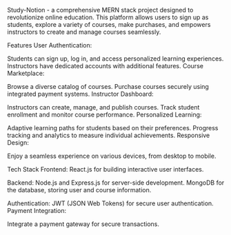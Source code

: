 Study-Notion - a comprehensive MERN stack project designed to revolutionize online education. This platform allows users to sign up as students, explore a variety of courses, make purchases, and empowers instructors to create and manage courses seamlessly.

Features
User Authentication:

Students can sign up, log in, and access personalized learning experiences.
Instructors have dedicated accounts with additional features.
Course Marketplace:

Browse a diverse catalog of courses.
Purchase courses securely using integrated payment systems.
Instructor Dashboard:

Instructors can create, manage, and publish courses.
Track student enrollment and monitor course performance.
Personalized Learning:

Adaptive learning paths for students based on their preferences.
Progress tracking and analytics to measure individual achievements.
Responsive Design:

Enjoy a seamless experience on various devices, from desktop to mobile.

Tech Stack
Frontend:
React.js for building interactive user interfaces.

Backend:
Node.js and Express.js for server-side development.
MongoDB for the database, storing user and course information.

Authentication:
JWT (JSON Web Tokens) for secure user authentication.
Payment Integration:

Integrate a payment gateway for secure transactions.